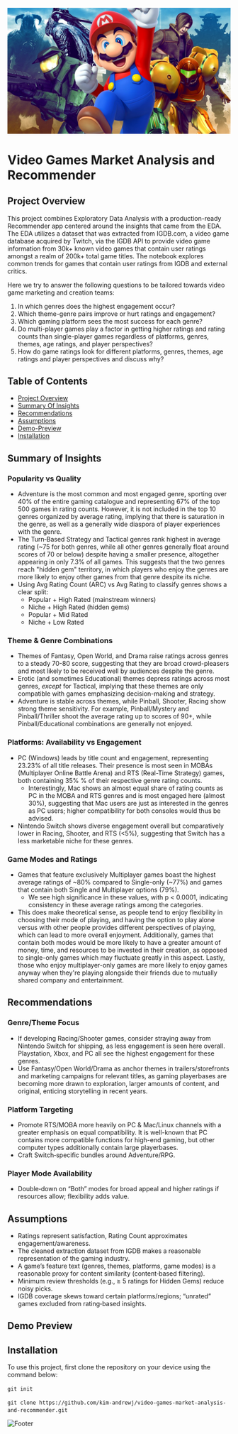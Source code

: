 ![banner](images-for-readme/videogames_banner.jpg)

# Video Games Market Analysis and Recommender

## Project Overview
This project combines Exploratory Data Analysis with a production-ready Recommender app centered around the insights that came from the EDA. The EDA utilizes a dataset that was extracted from IGDB.com, a video game database acquired by Twitch, via the IGDB API to provide video game information from 30k+ known video games that contain user ratings amongst a realm of 200k+ total game titles. The notebook explores common trends for games that contain user ratings from IGDB and external critics. 

Here we try to answer the following questions to be tailored towards video game marketing and creation teams: 
1. In which genres does the highest engagement occur?
2. Which theme-genre pairs improve or hurt ratings and engagement?
3. Which gaming platform sees the most success for each genre?
4. Do multi-player games play a factor in getting higher ratings and rating counts than single-player games regardless of platforms, genres, themes, age ratings, and player perspectives?
5. How do game ratings look for different platforms, genres, themes, age ratings and player perspectives and discuss why?

## Table of Contents
- [Project Overview](#project-overview)
- [Summary Of Insights](#summary-of-insights)
- [Recommendations](#recommendations)
- [Assumptions](#assumptions)
- [Demo-Preview](#demo-preview)
- [Installation](#installation)

## Summary of Insights

### Popularity vs Quality
- Adventure is the most common and most engaged genre, sporting over 40% of the entire gaming catalogue and representing 67% of the top 500 games in rating counts. However, it is not included in the top 10 genres organized by average rating, implying that there is saturation in the genre, as well as a generally wide diaspora of player experiences with the genre.
- The Turn‑Based Strategy and Tactical genres rank highest in average rating (~75 for both genres, while all other genres generally float around scores of 70 or below) despite having a smaller presence, altogether appearing in only 7.3% of all games. This suggests that the two genres reach "hidden gem" territory, in which players who enjoy the genres are more likely to enjoy other games from that genre despite its niche.
- Using Avg Rating Count (ARC) vs Avg Rating to classify genres shows a clear split:
  - Popular + High Rated (mainstream winners)
  - Niche + High Rated (hidden gems)
  - Popular + Mid Rated
  - Niche + Low Rated

### Theme & Genre Combinations 
- Themes of Fantasy, Open World, and Drama raise ratings across genres to a steady 70-80 score, suggesting that they are broad crowd-pleasers and most likely to be received well by audiences despite the genre.
- Erotic (and sometimes Educational) themes depress ratings across most genres, *except* for Tactical, implying that these themes are only compatible with games emphasizing decision-making and strategy.
- Adventure is stable across themes, while Pinball, Shooter, Racing show strong theme sensitivity. For example, Pinball/Mystery and Pinball/Thriller shoot the average rating up to scores of 90+, while Pinball/Educational combinations are generally not enjoyed.

### Platforms: Availability vs Engagement
- PC (Windows) leads by title count and engagement, representing 23.23% of all title releases. Their presence is most seen in MOBAs (Multiplayer Online Battle Arena) and RTS (Real-Time Strategy) games, both containing 35% % of their respective genre rating counts.
  - Interestingly, Mac shows an almost equal share of rating counts as PC in the MOBA and RTS genres and is most engaged here (almost 30%), suggesting that Mac users are just as interested in the genres as PC users; higher compatibility for both consoles would thus be advised.
- Nintendo Switch shows diverse engagement overall but comparatively lower in Racing, Shooter, and RTS (<5%), suggesting that Switch has a less marketable niche for these genres. 

### Game Modes and Ratings
- Games that feature exclusively Multiplayer games boast the highest average ratings of ~80% compared to Single-only (~77%) and games that contain both Single and Multiplayer options (79%).
  - We see high significance in these values, with p < 0.0001, indicating consistency in these average ratings among the categories.
- This does make theoretical sense, as people tend to enjoy flexibility in choosing their mode of playing, and having the option to play alone versus with other people provides different perspectives of playing, which can lead to more overall enjoyment. Additionally, games that contain both modes would be more likely to have a greater amount of money, time, and resources to be invested in their creation, as opposed to single-only games which may fluctuate greatly in this aspect. Lastly, those who enjoy multiplayer-only games are more likely to enjoy games anyway when they're playing alongside their friends due to mutually shared company and entertainment.

## Recommendations

### Genre/Theme Focus
- If developing Racing/Shooter games, consider straying away from Nintendo Switch for shipping, as less engagement is seen here overall. Playstation, Xbox, and PC all see the highest engagement for these genres.
- Use Fantasy/Open World/Drama as anchor themes in trailers/storefronts and marketing campaigns for relevant titles, as gaming playerbases are becoming more drawn to exploration, larger amounts of content, and original, enticing storytelling in recent years. 

### Platform Targeting
- Promote RTS/MOBA more heavily on PC & Mac/Linux channels with a greater emphasis on equal compatibility. It is well-known that PC contains more compatible functions for high-end gaming, but other computer types additionally contain large playerbases. 
- Craft Switch‑specific bundles around Adventure/RPG.

### Player Mode Availability 
- Double‑down on “Both” modes for broad appeal and higher ratings if resources allow; flexibility adds value.


## Assumptions 
- Ratings represent satisfaction, Rating Count approximates engagement/awareness.
- The cleaned extraction dataset from IGDB makes a reasonable representation of the gaming industry. 
- A game’s feature text (genres, themes, platforms, game modes) is a reasonable proxy for content similarity (content‑based filtering).
- Minimum review thresholds (e.g., ≥ 5 ratings for Hidden Gems) reduce noisy picks.
- IGDB coverage skews toward certain platforms/regions; “unrated” games excluded from rating‑based insights.

## Demo Preview

## Installation
To use this project, first clone the repository on your device using the command below: 

```git init```

```git clone https://github.com/kim-andrewj/video-games-market-analysis-and-recommender.git```


![Footer](images-for-readme/gaming_footer.jpg)
